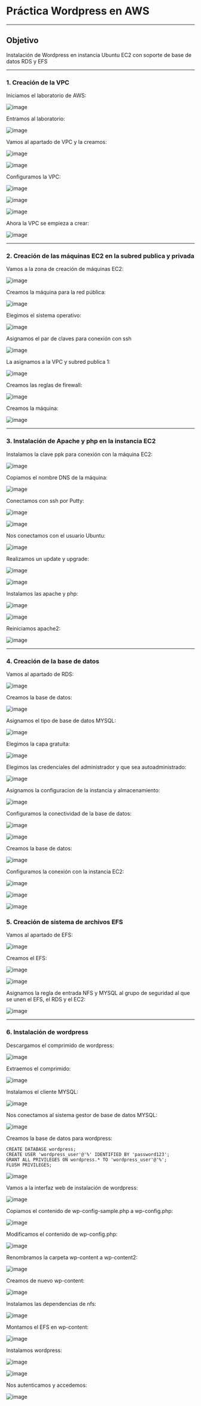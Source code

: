 
# Práctica Wordpress en AWS

---

##  Objetivo

Instalación de Wordpress en instancia Ubuntu EC2 con soporte de base de datos RDS y EFS

---

### 1. Creación de la VPC

Iniciamos el laboratorio de AWS:

![image](https://github.com/user-attachments/assets/e8be3c4b-43d3-4742-851d-c7a86f585632)

Entramos al laboratorio:

![image](https://github.com/user-attachments/assets/8b4156b7-e48e-4832-a49c-ac90dc622f87)

Vamos al apartado de VPC y la creamos:

![image](https://github.com/user-attachments/assets/2524a6e6-3f70-428c-ad7b-91a9abb41fb8)

![image](https://github.com/user-attachments/assets/c6494b13-19c4-4ad0-a35e-a8106e0332e0)

Configuramos la VPC:

![image](https://github.com/user-attachments/assets/5e8a9071-8364-4b2f-a4ca-1ada5b049fc1)

![image](https://github.com/user-attachments/assets/34e75304-366e-4675-8736-1f6a6fccd082)

![image](https://github.com/user-attachments/assets/86f49129-fc2f-45e0-9a2c-bae3e34349e2)

Ahora la VPC se empieza a crear:

![image](https://github.com/user-attachments/assets/47138904-7345-4432-a2fe-6a0727376d11)

---

### 2. Creación de las máquinas EC2 en la subred publica y privada

Vamos a la zona de creación de máquinas EC2:

![image](https://github.com/user-attachments/assets/84e03612-2354-42b9-b4f2-eddddf5501b4)

Creamos la máquina para la red pública:

![image](https://github.com/user-attachments/assets/db74e7d4-3f83-46b2-8efb-8774964093a1)

Elegimos el sistema operativo:

![image](https://github.com/user-attachments/assets/4df21756-6d51-4efe-9eba-9ebc53702482)

Asignamos el par de claves para conexión con ssh

![image](https://github.com/user-attachments/assets/ed5c5aaa-232f-4248-823e-889cc3547957)

La asignamos a la VPC y subred publica 1:

![image](https://github.com/user-attachments/assets/7b25c303-cb52-4f15-9a66-ae87dcd253bb)

Creamos las reglas de firewall:

![image](https://github.com/user-attachments/assets/f682c494-678c-4f56-9747-913a864cf23d)

Creamos la máquina:

![image](https://github.com/user-attachments/assets/ce3e4f62-785f-48f0-ad78-2175ab15ddb8)

---

### 3. Instalación de Apache y php en la instancia EC2

Instalamos la clave ppk para conexión con la máquina EC2:

![image](https://github.com/user-attachments/assets/6a60003e-d175-43e2-b563-eef4bb690b51)

Copiamos el nombre DNS de la máquina:

![image](https://github.com/user-attachments/assets/909a9cac-583b-4c7a-a058-ef2d23d0d5c8)

Conectamos con ssh por Putty:

![image](https://github.com/user-attachments/assets/52a384af-b49f-4dc2-83af-bebd4ca772bf)

![image](https://github.com/user-attachments/assets/24ef63ff-ec51-4b3d-b1f2-0844acc4a689)

Nos conectamos con el usuario Ubuntu:

![image](https://github.com/user-attachments/assets/c17a099d-fc8b-4df8-959a-6d41f49f59de)

Realizamos un update y upgrade:

![image](https://github.com/user-attachments/assets/3440ad74-3ddb-4fe8-8335-a9d07db9dbbd)

![image](https://github.com/user-attachments/assets/184e01d7-18a8-495a-b56b-4b25449007c8)

Instalamos las apache y php:

![image](https://github.com/user-attachments/assets/8789c5a9-25d2-45ad-a543-6a4db2f9f9aa)

![image](https://github.com/user-attachments/assets/2cfc2b93-768b-47dc-8881-86d4aec8f550)

Reiniciamos apache2:

![image](https://github.com/user-attachments/assets/610b012b-2b12-405f-bb84-1f0db7938e72)

---

### 4. Creación de la base de datos

Vamos al apartado de RDS:

![image](https://github.com/user-attachments/assets/23d3907e-1977-4e7b-81c2-9e76e75e8927)

Creamos la base de datos:

![image](https://github.com/user-attachments/assets/89bcd943-7ace-4ccd-be20-91a89bbc14f6)

Asignamos el tipo de base de datos MYSQL:

![image](https://github.com/user-attachments/assets/f854e409-cd44-4a56-a8ad-72f4043e6d2a)

Elegimos la capa gratuita:

![image](https://github.com/user-attachments/assets/480e0564-9077-458f-b2da-c3eaa1b7b843)

Elegimos las credenciales del administrador y que sea autoadministrado:

![image](https://github.com/user-attachments/assets/0bea2caa-4534-4acb-96b4-3aac655bcd18)

Asignamos la configuracion de la instancia y almacenamiento:

![image](https://github.com/user-attachments/assets/47db4e81-4a2e-4706-9a95-2eceae867b4e)

Configuramos la conectividad de la base de datos:

![image](https://github.com/user-attachments/assets/b9ca6771-9ce7-4ab0-a414-4b1360e1c477)

![image](https://github.com/user-attachments/assets/0c13e16d-295f-4e2e-9367-f90c61594448)

Creamos la base de datos:

![image](https://github.com/user-attachments/assets/7b944036-5bd0-454d-8bf6-8a37e2f6c146)

Configuramos la conexión con la instancia EC2:

![image](https://github.com/user-attachments/assets/a8628a74-9459-4abd-90e3-425009826ca5)

![image](https://github.com/user-attachments/assets/b240d175-41cc-4313-bb2e-8d8ef5e7c217)

![image](https://github.com/user-attachments/assets/c9c20f96-7a80-4bbc-9f45-4475d76f788d)

### 5. Creación de sistema de archivos EFS

Vamos al apartado de EFS:

![image](https://github.com/user-attachments/assets/df0d90a9-7b3c-4d1e-a892-9f5aed570317)

Creamos el EFS:

![image](https://github.com/user-attachments/assets/83a0afc3-6a5e-42ef-80d9-dca3ae38be53)

![image](https://github.com/user-attachments/assets/c46c9e14-b6c4-456d-afc9-509efc6e20e5)

Asignamos la regla de entrada NFS y MYSQL al grupo de seguridad al que se unen el EFS, el RDS y el EC2:

![image](https://github.com/user-attachments/assets/1447877b-0751-4492-a115-874ca379bdbc)

---

### 6. Instalación de wordpress

Descargamos el comprimido de wordpress:

![image](https://github.com/user-attachments/assets/7ef1d219-254e-47ba-9602-e81e78413cd5)

Extraemos el comprimido:

![image](https://github.com/user-attachments/assets/09693aac-d578-4b8c-93bd-20848d3007fe)

Instalamos el cliente MYSQL:

![image](https://github.com/user-attachments/assets/a1e87270-a46f-42f3-bd91-346208d84bda)

Nos conectamos al sistema gestor de base de datos MYSQL:

![image](https://github.com/user-attachments/assets/94b8b1d4-25aa-468a-99b7-ef0426e1d2b8)

Creamos la base de datos para wordpress:

```
CREATE DATABASE wordpress; 
CREATE USER 'wordpress_user'@'%' IDENTIFIED BY 'password123'; 
GRANT ALL PRIVILEGES ON wordpress.* TO 'wordpress_user'@'%'; 
FLUSH PRIVILEGES;
```

![image](https://github.com/user-attachments/assets/3f1a52df-ea3b-4bd9-994d-c4f0879843fc)

Vamos a la interfaz web de instalación de wordpress:

![image](https://github.com/user-attachments/assets/1b0747fa-e201-4eaf-9cae-7c892a616a1b)

Copiamos el contenido de wp-config-sample.php a wp-config.php:

![image](https://github.com/user-attachments/assets/98ae3ac4-3ae9-497e-8f5e-6385bfd21c6a)

Modificamos el contenido de wp-config.php:

![image](https://github.com/user-attachments/assets/f7e1cb16-07ab-4b9c-ab10-27cf5b045890)

Renombramos la carpeta wp-content a wp-content2:

![image](https://github.com/user-attachments/assets/be004cab-4271-4bab-9f59-de877a55666d)

Creamos de nuevo wp-content:

![image](https://github.com/user-attachments/assets/b0a81fbf-453e-492a-9d92-8dfb05f715bf)

Instalamos las dependencias de nfs:

![image](https://github.com/user-attachments/assets/fa6a2374-a5af-4052-b1ca-566067233e43)

Montamos el EFS en wp-content:

![image](https://github.com/user-attachments/assets/51678320-84cd-423e-a1e4-e748ad2a76c6)

Instalamos wordpress:

![image](https://github.com/user-attachments/assets/5289795b-575f-4386-b2c7-947c3475dea9)

![image](https://github.com/user-attachments/assets/de7af036-acfc-40ed-bcff-408af693f011)

Nos autenticamos y accedemos:

![image](https://github.com/user-attachments/assets/818a37c6-0d82-4d30-a2a5-d3a4d3602919)






















